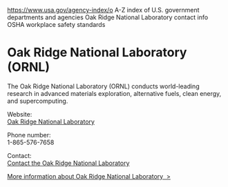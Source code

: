 

https://www.usa.gov/agency-index/o
A-Z index of U.S. government departments and agencies
Oak Ridge National Laboratory contact info
OSHA workplace safety standards

# Oak Ridge National Laboratory (ORNL)

The Oak Ridge National Laboratory (ORNL) conducts world-leading research in advanced materials exploration, alternative fuels, clean energy, and supercomputing.

Website:  
[Oak Ridge National Laboratory](https://www.ornl.gov/)  

Phone number:  
1-865-576-7658  

Contact:  
[Contact the Oak Ridge National Laboratory](https://www.ornl.gov/content/contact-us)  

[More information about Oak Ridge National Laboratory  >](https://www.usa.gov/agencies/oak-ridge-national-laboratory)

